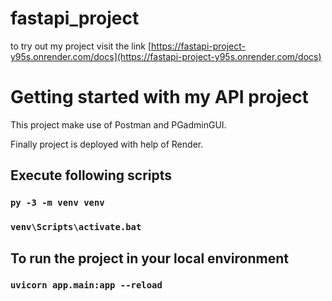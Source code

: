 # fastapi_project
 to try out my project visit the link [https://fastapi-project-y95s.onrender.com/docs](https://fastapi-project-y95s.onrender.com/docs)

 # Getting started with my API project
 
 This project make use of Postman and PGadminGUI.

 Finally project is deployed with help of Render.

 ## Execute following scripts

 ### `py -3 -m venv venv`

 ### `venv\Scripts\activate.bat`

 ## To run the project in your local environment 

 ### `uvicorn app.main:app --reload`
